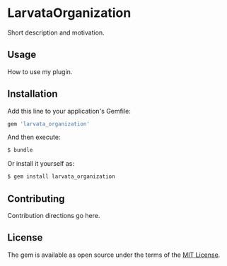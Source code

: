 # LarvataOrganization
Short description and motivation.

## Usage
How to use my plugin.

## Installation
Add this line to your application's Gemfile:

```ruby
gem 'larvata_organization'
```

And then execute:
```bash
$ bundle
```

Or install it yourself as:
```bash
$ gem install larvata_organization
```

## Contributing
Contribution directions go here.

## License
The gem is available as open source under the terms of the [MIT License](https://opensource.org/licenses/MIT).
